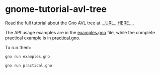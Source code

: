 # gnome-tutorial-avl-tree

Read the full tutorial about the Gno AVL tree at [...URL...HERE...](#).

The API usage examples are in the [examples.gno](examples.gno) file, while the complete practical example is in [practical.gno](practical.gno).

To run them:

```bash
gno run examples.gno
```

```bash
gno run practical.gno
```
